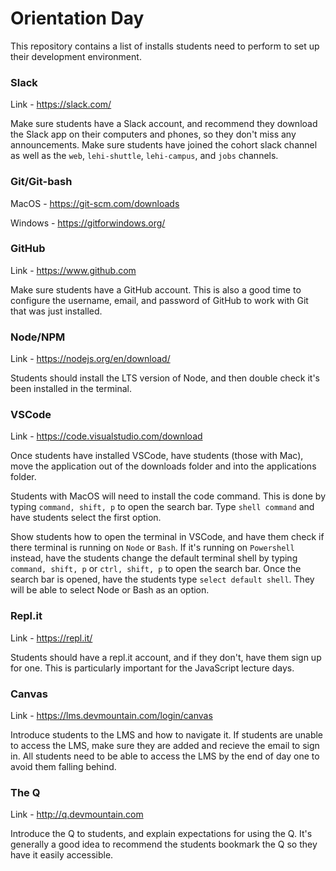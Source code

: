 # Orientation Day
This repository contains a list of installs students need to perform to set up their development environment.

### Slack
Link - https://slack.com/

Make sure students have a Slack account, and recommend they download the Slack app on their computers and phones, so they don't miss any announcements. Make sure students have joined the cohort slack channel as well as the `web`, `lehi-shuttle`, `lehi-campus`, and `jobs` channels.

### Git/Git-bash
MacOS - https://git-scm.com/downloads

Windows - https://gitforwindows.org/

### GitHub
Link - https://www.github.com

Make sure students have a GitHub account. This is also a good time to configure the username, email, and password of GitHub to work with Git that was just installed.

### Node/NPM
Link - https://nodejs.org/en/download/

Students should install the LTS version of Node, and then double check it's been installed in the terminal.

### VSCode
Link - https://code.visualstudio.com/download

Once students have installed VSCode, have students (those with Mac), move the application out of the downloads folder and into the applications folder. 

Students with MacOS will need to install the code command. This is done by typing `command, shift, p` to open the search bar. Type `shell command` and have students select the first option.

Show students how to open the terminal in VSCode, and have them check if there terminal is running on `Node` or `Bash`. If it's running on `Powershell` instead, have the students change the default terminal shell by typing `command, shift, p` or `ctrl, shift, p` to open the search bar. Once the search bar is opened, have the students type `select default shell`. They will be able to select Node or Bash as an option.

### Repl.it
Link - https://repl.it/

Students should have a repl.it account, and if they don't, have them sign up for one. This is particularly important for the JavaScript lecture days.

### Canvas
Link - https://lms.devmountain.com/login/canvas

Introduce students to the LMS and how to navigate it. If students are unable to access the LMS, make sure they are added and recieve the email to sign in. All students need to be able to access the LMS by the end of day one to avoid them falling behind.

### The Q
Link - http://q.devmountain.com

Introduce the Q to students, and explain expectations for using the Q. It's generally a good idea to recommend the students bookmark the Q so they have it easily accessible.
